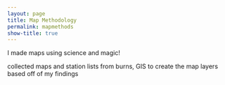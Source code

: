 ```yaml
---
layout: page
title: Map Methodology
permalink: mapmethods
show-title: true
---
```


I made maps using science and magic!


collected maps and station lists from burns, GIS to create the map layers based off of my findings